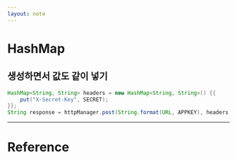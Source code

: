 ```yaml
---
layout: note
---
```


# HashMap

## 생성하면서 값도 같이 넣기

```java
HashMap<String, String> headers = new HashMap<String, String>() {{
    put("X-Secret-Key", SECRET);
}};
String response = httpManager.post(String.format(URL, APPKEY), headers, body);
```

---

# Reference

